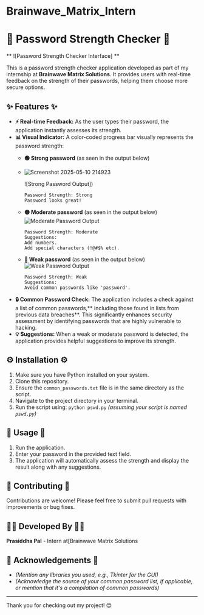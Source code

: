 # Brainwave_Matrix_Intern
# 💪 **Password Strength Checker** 💪
**
![Password Strength Checker Interface]
**

This is a  password strength checker application developed as part of my internship at **Brainwave Matrix Solutions**. It provides users with real-time feedback on the strength of their passwords, helping them choose more secure options.

## ✨ **Features** ✨

* **⚡ Real-time Feedback:** As the user types their password, the application instantly assesses its strength.
* **📊 Visual Indicator:** A color-coded progress bar visually represents the password strength:
    * **🟢 Strong password** (as seen in the output below)
    * ![Screenshot 2025-05-10 214923](https://github.com/user-attachments/assets/b4eabbd9-a985-41c3-9b6c-12687daac712)

        ![Strong Password Output])
        ```text
        Password Strength: Strong
        Password looks great!
        ```
    * **🟡 Moderate password** (as seen in the output below)
        ![Moderate Password Output](link_to_image_3)
        ```text
        Password Strength: Moderate
        Suggestions:
        Add numbers.
        Add special characters (!@#$% etc).
        ```
    * **🔴 Weak password** (as seen in the output below)
        ![Weak Password Output](link_to_image_2)
        ```text
        Password Strength: Weak
        Suggestions:
        Avoid common passwords like 'password'.
        ```
* **🔒 Common Password Check:** The application includes a check against a list of common passwords,** including those found in lists from previous data breaches**. This significantly enhances security assessment by identifying passwords that are highly vulnerable to hacking.
* **💡 Suggestions:** When a weak or moderate password is detected, the application provides helpful suggestions to improve its strength.

## ⚙️ **Installation** ⚙️

1.  Make sure you have Python installed on your system.
2.  Clone this repository.
3.  Ensure the `common_passwords.txt` file is in the same directory as the script.
4.  Navigate to the project directory in your terminal.
5.  Run the script using: `python pswd.py` *(assuming your script is named `pswd.py`)*

## 🚀 **Usage** 🚀

1.  Run the application.
2.  Enter your password in the provided text field.
3.  The application will automatically assess the strength and display the result along with any suggestions.

## 🤝 **Contributing** 🤝

Contributions are welcome! Please feel free to submit pull requests with improvements or bug fixes.

## 👨‍💻 **Developed By** 👨‍💻

**Prasiddha Pal** - Intern at[Brainwave Matrix Solutions

## 🙏 **Acknowledgements** 🙏

* *(Mention any libraries you used, e.g., Tkinter for the GUI)*
* *(Acknowledge the source of your common password list, if applicable, or mention that it's a compilation of common passwords)*

---

Thank you for checking out my project! 😊
